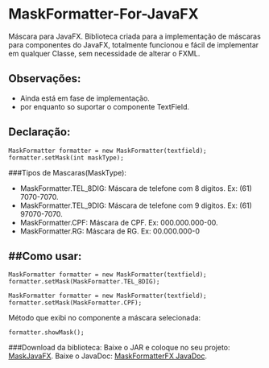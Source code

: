 # MaskFormatter-For-JavaFX
Máscara para JavaFX. Biblioteca criada para a implementação de máscaras para componentes do JavaFX, totalmente funcionou e fácil de implementar em qualquer Classe, sem necessidade de alterar o FXML.
## Observações:
 * Ainda está em fase de implementação.
 * por enquanto so suportar o componente TextField.


Declaração:
--------
```
MaskFormatter formatter = new MaskFormatter(textfield);
formatter.setMask(int maskType);
```
###Tipos de Mascaras(MaskType):
- MaskFormatter.TEL_8DIG: Máscara de telefone com 8 digitos. Ex: (61) 7070-7070.
- MaskFormatter.TEL_9DIG: Máscara de telefone com 9 digitos. Ex: (61) 97070-7070.
- MaskFormatter.CPF: Máscara de CPF. Ex: 000.000.000-00.
- MaskFormatter.RG: Máscara de RG. Ex: 00.000.000-0

##Como usar:
--------
```
MaskFormatter formatter = new MaskFormatter(textfield);
formatter.setMask(MaskFormatter.TEL_8DIG);

MaskFormatter formatter = new MaskFormatter(textfield);
formatter.setMask(MaskFormatter.CPF);
```
Método que exibi no componente a máscara selecionada:
```
formatter.showMask();
```
###Download da biblioteca:
Baixe o JAR e coloque no seu projeto: [MaskJavaFX](https://www.dropbox.com/s/nuaw3qfn9rxdgtj/MaskFormatterFX.jar?dl=0).
Baixe o JavaDoc: [MaskFormatterFX JavaDoc](https://www.dropbox.com/s/d2dw860uabtarrx/MaskFormatterDoc.zip?dl=0).
